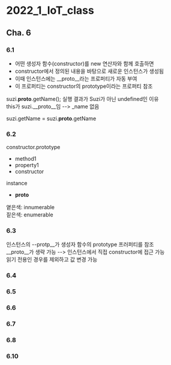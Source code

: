 # 2022_1_IoT_class

## Cha. 6


### 6.1
- 어떤 생성자 함수(constructor)를 new 연산자와 함께 호출하면  
- constructor에서 정의된 내용을 바탕으로 새로운 인스턴스가 생성됨  
- 이때 인스턴스에는 __proto__라는 프로퍼티가 자동 부여  
- 이 프로퍼티는 constructor의 prototype이라는 프로퍼티 참조  
  
  
suzi.__proto__.getName(); 실행 결과가 Suzi가 아닌 undefined인 이유  
this가 suzi.__proto__임  -->  _name 없음  

suzi.getName = suzi.__proto__.getName


### 6.2 
constructor.prototype    
- method1  
- property1    
- constructor    

instance    
- __proto__    

옅은색: innumerable  
짙은색: enumerable  


### 6.3
인스턴스의 --protp__가 생성자 함수의 prototype 프러퍼티를 참조  
__proto__가 생략 가능 -->  인스턴스에서 직접 constructor에 접근 가능  
읽기 전용인 경우를 제외하고 값 변경 가능  

### 6.4


### 6.5


### 6.6


### 6.7



### 6.8


### 6.10



